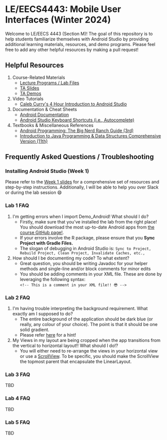 # LE/EECS4443: Mobile User Interfaces (Winter 2024)
Welcome to LE/EECS 4443 (Section M)! The goal of this repository is to help students familiarize themselves with Android Studio by providing additional learning materials, resources, and demo programs. 
Please feel free to add any other helpful resources by making a pull request! 
## Helpful Resources
1. Course-Related Materials
     - [Lecture Programs / Lab Files](https://github.com/yorku-ease/EECS4443-Demos)
     - [TA Slides](https://github.com/stoyonaga/EECS4443_W24_Assets/tree/main/TA%20Slides)
     - [TA Demos](https://github.com/stoyonaga/EECS4443_W24_Assets/tree/main/TA%20Demos)
2. Video Tutorials
    - [Caleb Curry's 4 Hour Introduction to Android Studio](https://www.youtube.com/watch?v=tZvjSl9dswg&themeRefresh=1)
3. Documentation & Cheat Sheets
   - [Android Documentation](https://developer.android.com/docs) 
   - [Android Studio Keyboard Shortcuts (i.e., Autocomplete)](https://developer.android.com/studio/intro/keyboard-shortcuts)
4. Textbooks & Miscellaneous References
   - [Android Programming: The Big Nerd Ranch Guide (3rd)](https://www.amazon.ca/Android-Programming-Nerd-Ranch-Guide/dp/0134706056)
   - [Introduction to Java Programming & Data Structures Comprehensive Version (11th)](https://www.pearson.com/store/p/introduction-to-java-programming-and-data-structures-comprehensive-version-ebook-global-edition/GPROG_A101708554311_learnernz-availability/9781292221892)
## Frequently Asked Questions / Troubleshooting
### Installing Android Studio (Week 1)
Please refer to the [Week 1 slides](https://github.com/stoyonaga/EECS4443_W24_Assets/blob/main/TA%20Slides/Week%201%20-%20Introduction.pdf) for a comprehensive set of resources and step-by-step instructions. Additionally, I will be able to help you over Slack or during the lab session 😄
### Lab 1 FAQ
1. I'm getting errors when I import Demo_Android! What should I do?
     - Firstly, make sure that you've installed the lab from the right place! You should download the most up-to-date Android apps from [the course GitHub page!](https://github.com/yorku-ease/EECS4443-Demos).
     - If your errors involve the R package, please ensure that you **Sync Project with Gradle Files.**
     - The slogan of debugging in Android Studio is: ``Sync to Project, Rebuild Project, Clean Project, Invalidate Caches, etc., ``
2. How should I be documenting my code? To what extent?
     - Great question, you should be writing Javadoc for your helper methods and single-line and/or block comments for minor edits
     - You should be adding comments in your XML file. These are done by leveraging the following syntax:
       <br>
       ``<!-- This is a comment in your XML file!! 😎 -->`` 
### Lab 2 FAQ
1. I'm having trouble interpreting the background requirement. What exactly am I supposed to do?
     - The entire background of the application should be dark blue (or really, any colour of your choice). The point is that it should be one solid gradient.
     - Please refer [here](https://developer.android.com/develop/ui/views/theming/themes) for a hint!
2. My Views in my layout are being cropped when the app transitions from the vertical to horizontal layout!! What should I do!?
     - You will either need to re-arrange the views in your horizontal view or use a [ScrollView](https://developer.android.com/reference/android/widget/ScrollView). To be specific, you should make the ScrollView the topmost parent that encapsulate the LinearLayout. 
### Lab 3 FAQ
TBD
### Lab 4 FAQ
TBD
### Lab 5 FAQ
TBD
